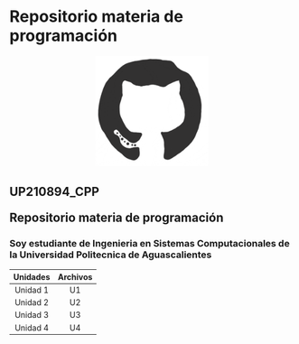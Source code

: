 # Repositorio materia de programación 
<div>
  <p align="center">
  <img src="imagenseis/giphy.gif" width="200"> 
  </p>
</div>     

## UP210894_CPP </p> Repositorio materia de programación </p>
### Soy estudiante de Ingenieria en Sistemas Computacionales de la Universidad Politecnica de Aguascalientes 
</p>

|        Unidades       | Archivos |
|:---------------------:|:--------:|
|        Unidad 1       |    U1    |
|        Unidad 2       |    U2    | 
|        Unidad 3       |    U3    | 
|        Unidad 4       |    U4    | 

